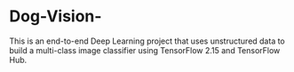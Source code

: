 # Dog-Vision-
This is an end-to-end Deep Learning project that uses unstructured data to build a multi-class image classifier using TensorFlow 2.15 and TensorFlow Hub.
